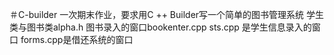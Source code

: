 ＃C-builder
一次期末作业，要求用C ++ Builder写一个简单的图书管理系统
学生类与图书类alpha.h
图书录入的窗口bookenter.cpp
sts.cpp 是学生信息录入的窗口
forms.cpp是借还系统的窗口
